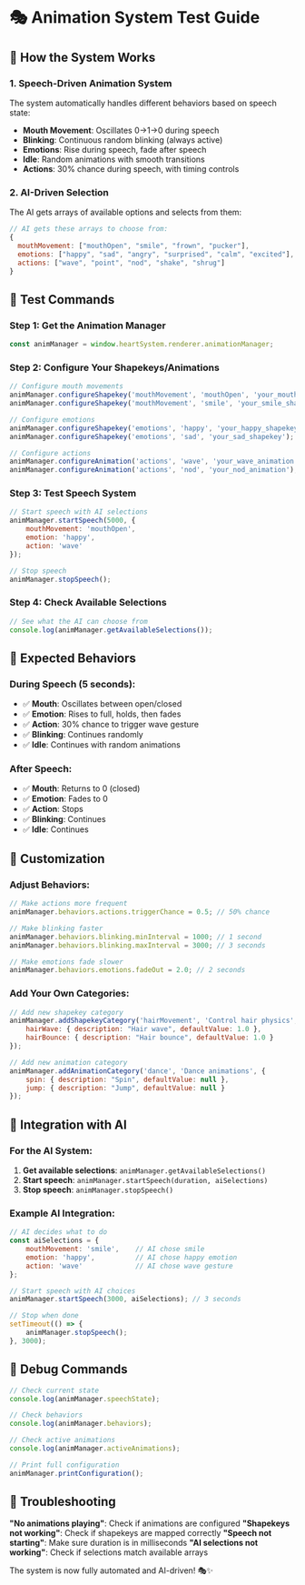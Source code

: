 # 🎭 Animation System Test Guide

## 🎯 How the System Works

### **1. Speech-Driven Animation System**
The system automatically handles different behaviors based on speech state:

- **Mouth Movement**: Oscillates 0→1→0 during speech
- **Blinking**: Continuous random blinking (always active)
- **Emotions**: Rise during speech, fade after speech
- **Idle**: Random animations with smooth transitions
- **Actions**: 30% chance during speech, with timing controls

### **2. AI-Driven Selection**
The AI gets arrays of available options and selects from them:

```javascript
// AI gets these arrays to choose from:
{
  mouthMovement: ["mouthOpen", "smile", "frown", "pucker"],
  emotions: ["happy", "sad", "angry", "surprised", "calm", "excited"],
  actions: ["wave", "point", "nod", "shake", "shrug"]
}
```

## 🎯 Test Commands

### **Step 1: Get the Animation Manager**
```javascript
const animManager = window.heartSystem.renderer.animationManager;
```

### **Step 2: Configure Your Shapekeys/Animations**
```javascript
// Configure mouth movements
animManager.configureShapekey('mouthMovement', 'mouthOpen', 'your_mouth_open_shapekey');
animManager.configureShapekey('mouthMovement', 'smile', 'your_smile_shapekey');

// Configure emotions
animManager.configureShapekey('emotions', 'happy', 'your_happy_shapekey');
animManager.configureShapekey('emotions', 'sad', 'your_sad_shapekey');

// Configure actions
animManager.configureAnimation('actions', 'wave', 'your_wave_animation');
animManager.configureAnimation('actions', 'nod', 'your_nod_animation');
```

### **Step 3: Test Speech System**
```javascript
// Start speech with AI selections
animManager.startSpeech(5000, {
    mouthMovement: 'mouthOpen',
    emotion: 'happy',
    action: 'wave'
});

// Stop speech
animManager.stopSpeech();
```

### **Step 4: Check Available Selections**
```javascript
// See what the AI can choose from
console.log(animManager.getAvailableSelections());
```

## 🎯 Expected Behaviors

### **During Speech (5 seconds):**
- ✅ **Mouth**: Oscillates between open/closed
- ✅ **Emotion**: Rises to full, holds, then fades
- ✅ **Action**: 30% chance to trigger wave gesture
- ✅ **Blinking**: Continues randomly
- ✅ **Idle**: Continues with random animations

### **After Speech:**
- ✅ **Mouth**: Returns to 0 (closed)
- ✅ **Emotion**: Fades to 0
- ✅ **Action**: Stops
- ✅ **Blinking**: Continues
- ✅ **Idle**: Continues

## 🎯 Customization

### **Adjust Behaviors:**
```javascript
// Make actions more frequent
animManager.behaviors.actions.triggerChance = 0.5; // 50% chance

// Make blinking faster
animManager.behaviors.blinking.minInterval = 1000; // 1 second
animManager.behaviors.blinking.maxInterval = 3000; // 3 seconds

// Make emotions fade slower
animManager.behaviors.emotions.fadeOut = 2.0; // 2 seconds
```

### **Add Your Own Categories:**
```javascript
// Add new shapekey category
animManager.addShapekeyCategory('hairMovement', 'Control hair physics', {
    hairWave: { description: "Hair wave", defaultValue: 1.0 },
    hairBounce: { description: "Hair bounce", defaultValue: 1.0 }
});

// Add new animation category
animManager.addAnimationCategory('dance', 'Dance animations', {
    spin: { description: "Spin", defaultValue: null },
    jump: { description: "Jump", defaultValue: null }
});
```

## 🎯 Integration with AI

### **For the AI System:**
1. **Get available selections**: `animManager.getAvailableSelections()`
2. **Start speech**: `animManager.startSpeech(duration, aiSelections)`
3. **Stop speech**: `animManager.stopSpeech()`

### **Example AI Integration:**
```javascript
// AI decides what to do
const aiSelections = {
    mouthMovement: 'smile',    // AI chose smile
    emotion: 'happy',          // AI chose happy emotion
    action: 'wave'             // AI chose wave gesture
};

// Start speech with AI choices
animManager.startSpeech(3000, aiSelections); // 3 seconds

// Stop when done
setTimeout(() => {
    animManager.stopSpeech();
}, 3000);
```

## 🎯 Debug Commands

```javascript
// Check current state
console.log(animManager.speechState);

// Check behaviors
console.log(animManager.behaviors);

// Check active animations
console.log(animManager.activeAnimations);

// Print full configuration
animManager.printConfiguration();
```

## 🎯 Troubleshooting

**"No animations playing"**: Check if animations are configured
**"Shapekeys not working"**: Check if shapekeys are mapped correctly
**"Speech not starting"**: Make sure duration is in milliseconds
**"AI selections not working"**: Check if selections match available arrays

The system is now fully automated and AI-driven! 🎭✨ 